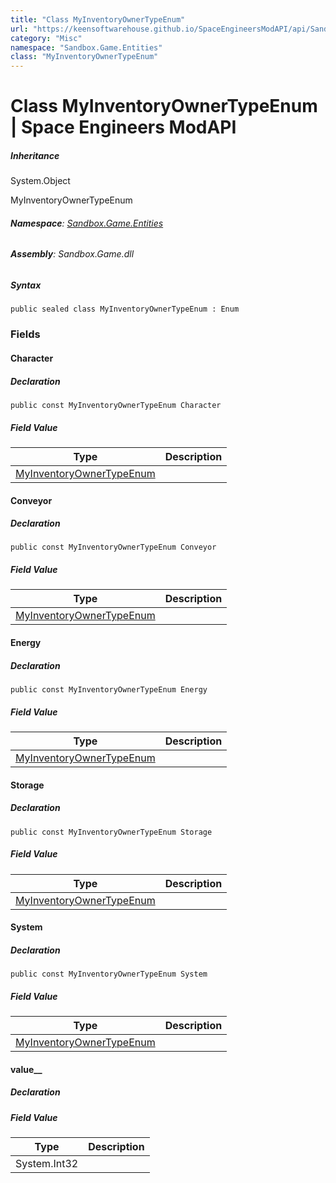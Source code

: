 ```yaml
---
title: "Class MyInventoryOwnerTypeEnum"
url: "https://keensoftwarehouse.github.io/SpaceEngineersModAPI/api/Sandbox.Game.Entities.MyInventoryOwnerTypeEnum.html"
category: "Misc"
namespace: "Sandbox.Game.Entities"
class: "MyInventoryOwnerTypeEnum"
---
```


# Class MyInventoryOwnerTypeEnum | Space Engineers ModAPI

##### Inheritance

System.Object

MyInventoryOwnerTypeEnum

###### **Namespace**: [Sandbox.Game.Entities](https://keensoftwarehouse.github.io/SpaceEngineersModAPI/api/Sandbox.Game.Entities.html)

###### **Assembly**: Sandbox.Game.dll

##### Syntax

```
public sealed class MyInventoryOwnerTypeEnum : Enum
```

### Fields

#### Character

##### Declaration

```
public const MyInventoryOwnerTypeEnum Character
```

##### Field Value

| Type | Description |
| --- | --- |
| [MyInventoryOwnerTypeEnum](https://keensoftwarehouse.github.io/SpaceEngineersModAPI/api/Sandbox.Game.Entities.MyInventoryOwnerTypeEnum.html) |     |

#### Conveyor

##### Declaration

```
public const MyInventoryOwnerTypeEnum Conveyor
```

##### Field Value

| Type | Description |
| --- | --- |
| [MyInventoryOwnerTypeEnum](https://keensoftwarehouse.github.io/SpaceEngineersModAPI/api/Sandbox.Game.Entities.MyInventoryOwnerTypeEnum.html) |     |

#### Energy

##### Declaration

```
public const MyInventoryOwnerTypeEnum Energy
```

##### Field Value

| Type | Description |
| --- | --- |
| [MyInventoryOwnerTypeEnum](https://keensoftwarehouse.github.io/SpaceEngineersModAPI/api/Sandbox.Game.Entities.MyInventoryOwnerTypeEnum.html) |     |

#### Storage

##### Declaration

```
public const MyInventoryOwnerTypeEnum Storage
```

##### Field Value

| Type | Description |
| --- | --- |
| [MyInventoryOwnerTypeEnum](https://keensoftwarehouse.github.io/SpaceEngineersModAPI/api/Sandbox.Game.Entities.MyInventoryOwnerTypeEnum.html) |     |

#### System

##### Declaration

```
public const MyInventoryOwnerTypeEnum System
```

##### Field Value

| Type | Description |
| --- | --- |
| [MyInventoryOwnerTypeEnum](https://keensoftwarehouse.github.io/SpaceEngineersModAPI/api/Sandbox.Game.Entities.MyInventoryOwnerTypeEnum.html) |     |

#### value\_\_

##### Declaration

##### Field Value

| Type | Description |
| --- | --- |
| System.Int32 |     |